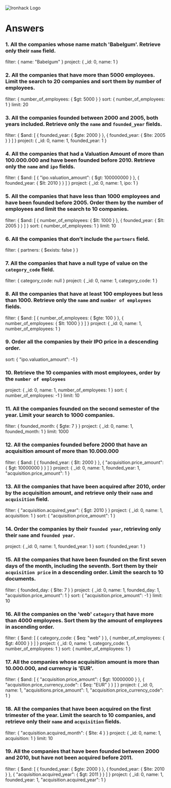 ![Ironhack Logo](https://i.imgur.com/1QgrNNw.png)

# Answers

### 1. All the companies whose name match 'Babelgum'. Retrieve only their `name` field.

filter: { name: "Babelgum" }
project: { _id: 0, name: 1 }

### 2. All the companies that have more than 5000 employees. Limit the search to 20 companies and sort them by **number of employees**.

filter: { number_of_employees: { $gt: 5000 } }
sort: { number_of_employees: 1 }
limit: 20

### 3. All the companies founded between 2000 and 2005, both years included. Retrieve only the `name` and `founded_year` fields.

filter: { $and: [ { founded_year: { $gte: 2000 } }, { founded_year: { $lte: 2005 } } ] }
project: { _id: 0, name: 1, founded_year: 1 }

### 4. All the companies that had a Valuation Amount of more than 100.000.000 and have been founded before 2010. Retrieve only the `name` and `ipo` fields.

filter: { $and: [ { "ipo.valuation_amount": { $gt: 100000000 } }, { founded_year: { $lt: 2010 } } ] }
project: { _id: 0, name: 1, ipo: 1 }

### 5. All the companies that have less than 1000 employees and have been founded before 2005. Order them by the number of employees and limit the search to 10 companies.

filter: { $and: [ { number_of_employees: { $lt: 1000 } }, { founded_year: { $lt: 2005 } } ] }
sort: { number_of_employees: 1 }
limit: 10

### 6. All the companies that don't include the `partners` field.

filter: { partners: { $exists: false } }

### 7. All the companies that have a null type of value on the `category_code` field.

filter: { category_code: null }
project: { _id: 0, name: 1, category_code: 1 }

### 8. All the companies that have at least 100 employees but less than 1000. Retrieve only the `name` and `number of employees` fields.

filter: { $and: [ { number_of_employees: { $gte: 100 } }, { number_of_employees: { $lt: 1000 } } ] }
project: { _id: 0, name: 1, number_of_employees: 1 }

### 9. Order all the companies by their IPO price in a descending order.

sort: { "ipo.valuation_amount": -1 }

### 10. Retrieve the 10 companies with most employees, order by the `number of employees`

project: { _id: 0, name: 1, number_of_employees: 1 }
sort: { number_of_employees: -1 }
limit: 10

### 11. All the companies founded on the second semester of the year. Limit your search to 1000 companies.

filter: { founded_month: { $gte: 7 } }
project: { _id: 0, name: 1, founded_month: 1 }
limit: 1000

### 12. All the companies founded before 2000 that have an acquisition amount of more than 10.000.000

filter: { $and: [ { founded_year: { $lt: 2000 } }, { "acquisition.price_amount": { $gt: 10000000 } } ] }
project: { _id: 0, name: 1, founded_year: 1, "acquisition.price_amount": 1  }

### 13. All the companies that have been acquired after 2010, order by the acquisition amount, and retrieve only their `name` and `acquisition` field.

filter: { "acquisition.acquired_year": { $gt: 2010 } }
project: { _id: 0, name: 1, acquisition: 1 }
sort: { "acquisition.price_amount": 1 }

### 14. Order the companies by their `founded year`, retrieving only their `name` and `founded year`.

project: { _id: 0, name: 1, founded_year: 1 }
sort: { founded_year: 1 }

### 15. All the companies that have been founded on the first seven days of the month, including the seventh. Sort them by their `acquisition price` in a descending order. Limit the search to 10 documents.

filter: { founded_day: { $lte: 7 } }
project: { _id: 0, name: 1, founded_day: 1, "acquisition.price_amount": 1 }
sort: { "acquisition.price_amount": -1 }
limit: 10

### 16. All the companies on the 'web' `category` that have more than 4000 employees. Sort them by the amount of employees in ascending order.

filter: { $and: [ { category_code: { $eq: "web" } }, { number_of_employees: { $gt: 4000 } } ] }
project: { _id: 0, name: 1, category_code: 1, number_of_employees: 1 }
sort: { number_of_employees: 1 }

### 17. All the companies whose acquisition amount is more than 10.000.000, and currency is 'EUR'.

filter: { $and: [ { "acquisition.price_amount": { $gt: 10000000 } }, { "acquisition.price_currency_code": { $eq: "EUR" } } ] }
project: { _id: 0, name: 1, "acquisitions.price_amount": 1, "acquisition.price_currency_code": 1 }

### 18. All the companies that have been acquired on the first trimester of the year. Limit the search to 10 companies, and retrieve only their `name` and `acquisition` fields.

filter:  { "acquisition.acquired_month": { $lte: 4 } }
project: { _id: 0, name: 1, acquisition: 1 }
limit: 10

### 19. All the companies that have been founded between 2000 and 2010, but have not been acquired before 2011.

filter: { $and: [ { founded_year: { $gte: 2000 } }, { founded_year: { $lte: 2010 } }, { "acquisition.acquired_year": { $gt: 2011 } } ] } 
project: { _id: 0, name: 1, founded_year: 1, "acquisition.acquired_year": 1 }
